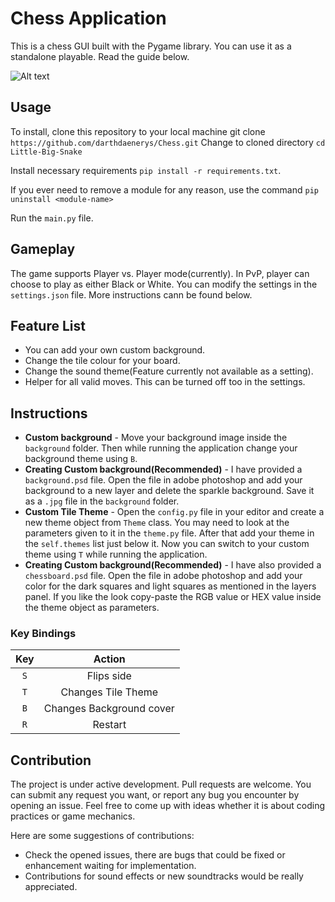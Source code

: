 # Chess Application

This is a chess GUI built with the Pygame library. You can use it as a standalone playable. Read the guide below.

![Alt text](ezgif-5-7c2bb73e30.gif)

## Usage

To install, clone this repository to your local machine git clone `https://github.com/darthdaenerys/Chess.git`
Change to cloned directory `cd Little-Big-Snake`

Install necessary requirements `pip install -r requirements.txt`.

If you ever need to remove a module for any reason, use the command `pip uninstall <module-name>`

Run the `main.py` file.

## Gameplay

The game supports Player vs. Player mode(currently). In PvP, player can choose to play as either Black or White. You can modify the settings in the `settings.json` file. More instructions cann be found below.

## Feature List

- You can add your own custom background.
- Change the tile colour for your board.
- Change the sound theme(Feature currently not available as a setting).
- Helper for all valid moves. This can be turned off too in the settings.

## Instructions

- **Custom background** - Move your background image inside the `background` folder. Then while running the application change your background theme using `B`.
- **Creating Custom background(Recommended)** - I have provided a `background.psd` file. Open the file in adobe photoshop and add your background to a new layer and delete the sparkle background. Save it as a `.jpg` file in the `background` folder.
- **Custom Tile Theme** - Open the `config.py` file in your editor and create a new theme object from `Theme` class. You may need to look at the parameters given to it in the `theme.py` file. After that add your theme in the `self.themes` list just below it. Now you can switch to your custom theme using `T` while running the application.
- **Creating Custom background(Recommended)** - I have also provided a `chessboard.psd` file. Open the file in adobe photoshop and add your color for the dark squares and light squares as mentioned in the layers panel. If you like the look copy-paste the RGB value or HEX value inside the theme object as parameters.

### Key Bindings

|Key|Action|
|:-:|:-:|
|`S`|Flips side|
|`T`|Changes Tile Theme|
|`B`|Changes Background cover|
|`R`|Restart|

## Contribution

The project is under active development. Pull requests are welcome. You can submit any request you want, or report any bug you encounter by opening an issue. Feel free to come up with ideas whether it is about coding practices or game mechanics.

Here are some suggestions of contributions:

- Check the opened issues, there are bugs that could be fixed or enhancement waiting for implementation.
- Contributions for sound effects or new soundtracks would be really appreciated.

